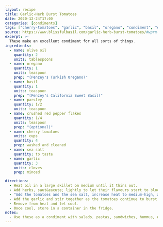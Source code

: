 ```yaml
---
layout: recipe
title: Garlic-Herb Burst Tomatoes
date: 2020-12-24T17:00
categories: [condiments]
tags: ["cherry-tomatoes", "garlic", "basil", "oregano", "condiment", "dairy-free", "gluten-free"]
source: https://www.blissfulbasil.com/garlic-herb-burst-tomatoes/#wprm-recipe-container-33248
excerpt: >-
  These make an excellent condiment for all sorts of things.
ingredients:
  - name: olive oil
    quantity: 2
    units: tablespoons
  - name: oregano
    quantity: 1
    units: teaspoon
    prep: "(Penzey's Turkish Oregano)"
  - name: basil
    quantity: 1
    units: teaspoon
    prep: "(Penzey's California Sweet Basil)"
  - name: parsley
    quantity: 1/2
    units: teaspoon
  - name: crushed red pepper flakes
    quantity: 1/4
    units: teaspoon
    prep: "(optional)"
  - name: cherry tomatoes
    units: cups
    quantity: 4
    prep: washed and cleaned
  - name: sea salt
    quantity: to taste
  - name: garlic
    quantity: 3
    units: cloves
    prep: minced

directions:
  - Heat oil in a large skillet on medium until it thins out.
  - Add herbs, saut&eacute; lightly to let their flavours start to bloom.
  - "Add the tomatoes and the sea salt, increase heat to medium-high, and cook for around 6 to 10 minutes until the tomatoes lighten in colour and start to burst. Shake the pan about once a minute to ensure they don't stick and burn."
  - Add the garlic and stir together as the tomatoes continue to burst. Cook for another few minutes until the garlic softens.
  - Remove from heat and let cool.
  - Once cool, store in a container in the fridge.
notes:
  - Use these as a condiment with salads, pastas, sandwiches, hummus, whatever.
---
```

